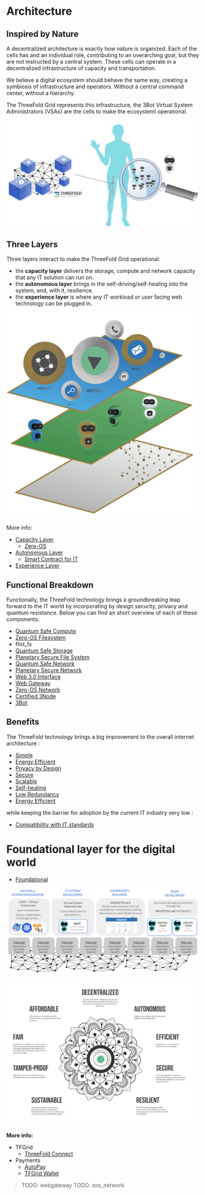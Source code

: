 # Architecture 

## Inspired by Nature

A decentralized architecture is exactly how nature is organized. Each of the cells has and an individual role, contributing to an overarching goal, but they are not instructed by a central system.
These cells can operate in a decentralized infrastructure of capacity and transportation.

We believe a digital ecosystem should behave the same way, creating a symbiosis of infrastructure and operators. Without a central command center, without a hierarchy.

The ThreeFold Grid represents this infrastructure, the 3Bot Virtual System Administrators (VSAs) are the cells to make the ecosysteml operational. 

![](img/archi_inspiredbynature.png)

## Three Layers

Three layers interact to make the ThreeFold Grid operational: 
- the **capacity layer** delivers the storage, compute and network capacity that any IT solution can run on. 
- the **autonomous layer** brings in the self-driving/self-healing into the system, and, with it, resilience.
- the **experience layer** is where any IT workload or user facing web technology can be plugged in.

![](img/archi_layers.png)

More info:
- [Capacity Layer](architecture_layers_capacity)
  - [Zero-OS](internet4:zos)
- [Autonomous Layer](architecture_layers_autonomous)
  - [Smart Contract for IT](archi_smartcontract4it)  
- [Experience Layer](architecture_layers_experience)

## Functional Breakdown

Functionally, the ThreeFold technology brings a groundbreaking leap forward to the IT world by incorporating by design security, privacy and quantum resistance. Below you can find an short overview of each of these components. 

- [Quantum Safe Compute](archi_qscompute)
- [Zero-OS Filesystem](architecture_flist)
- flist_fs
- [Quantum Safe Storage](archi_qsstorage)
- [Planetary Secure File System](archi_psfs)
- [Quantum Safe Network](archi_qsnetwork)
- [Planetary Secure Network](archi_psnw)
- [Web 3.0 Interface](archi_interface)
- [Web Gateway](archi_webgateway)
- [Zero-OS Network](capacity_network)
- [Certified 3Node](threefold:certified_node)
- [3Bot](threefold:3bot)

## Benefits

The ThreeFold technology brings a big improvement to the overall internet architecture :

- [Simple](archi_usp_simple)
- [Energy Efficient](archi_usp_energy_efficient)
- [Privacy by Design](archi_usp_private)
- [Secure](archi_usp_secure)
- [Scalable](archi_usp_scalable)
- [Self-healing](archi_usp_selfhealing)
- [Low Redundancy](archi_usp_redundant)
- [Energy Efficient](archi_usp_energy_efficient)

while keeping the barrier for adoption by the current IT industry very low : 
- [Compatibility with IT standards](archi_usp_compatible_fs)

# Foundational layer for the digital world

- [Foundational](archi_foundational)

![](img/archi_quantumsafecloud_usage.png)

![](img/architecture_why_us.png)

**More info:**

- TFGrid
  - [ThreeFold Connect](threefold:threefold_connect)
- Payments
  - [AutoPay](twin:autopay)
  - [TFGrid Wallet](cloud:cloud_wallet)

> TODO: webgateway
> TODO: zos_network
